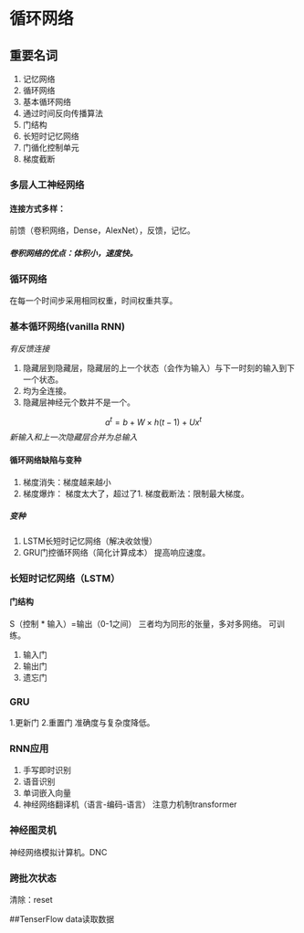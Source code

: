 # 循环网络
## 重要名词
1. 记忆网络
2. 循环网络 
3. 基本循环网络
4. 通过时间反向传播算法
5. 门结构
6. 长短时记忆网络
7. 门循化控制单元
8. 梯度截断
### 多层人工神经网络
#### 连接方式多样：
前馈（卷积网络，Dense，AlexNet），反馈，记忆。
##### 卷积网络的优点：体积小，速度快。

### 循环网络
在每一个时间步采用相同权重，时间权重共享。

### 基本循环网络(vanilla RNN)
*有反馈连接*
1. 隐藏层到隐藏层，隐藏层的上一个状态（会作为输入）与下一时刻的输入到下一个状态。
2. 均为全连接。
3. 隐藏层神经元个数并不是一个。

$$
a^t=b+W \times h(t-1)+Ux^t
$$
*新输入和上一次隐藏层合并为总输入*

#### 循环网络缺陷与变种
1. 梯度消失：梯度越来越小
2. 梯度爆炸： 梯度太大了，超过了1.
    梯度截断法：限制最大梯度。
##### 变种
1. LSTM长短时记忆网络（解决收敛慢）
2. GRU门控循环网络（简化计算成本）
    提高响应速度。

### 长短时记忆网络（LSTM）
#### 门结构
S（控制 * 输入）=输出（0-1之间）
三者均为同形的张量，多对多网络。
可训练。
1. 输入门
2. 输出门
3. 遗忘门

### GRU
1.更新门
2.重置门
准确度与复杂度降低。

### RNN应用
1. 手写即时识别
2. 语音识别
3. 单词嵌入向量
4. 神经网络翻译机（语言-编码-语言）
   注意力机制transformer
   
### 神经图灵机
神经网络模拟计算机。DNC

### 跨批次状态
清除：reset

##TenserFlow data读取数据
